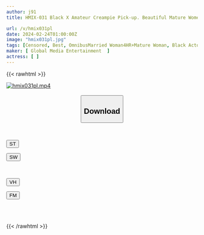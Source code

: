 ```yaml
---
author: j91
title: HMIX-031 Black X Amateur Creampie Pick-up. Beautiful Mature Women Writhing In Agony Against Big Black Cocks. 20 People, 4 Hours.

url: /v/hmix031pl
date: 2024-02-24T01:00:00Z
image: "hmix031pl.jpg"
tags: [Censored, Best, OmnibusMarried Woman4HR+Mature Woman, Black Actor	]
maker: [ Global Media Entertainment  ]
actress: [ ]
---
```



{{< rawhtml >}}

<div class="video" data-videoid="1j3PvYjRbzHe3LA">
    <a href="javascript:;">
        <img src="/v/hmix031pl/hmix031pl.jpg" width="WIDTH" height="HEIGHT" alt="hmix031pl.mp4" loading="lazy">
    </a>
</div>

<script type="text/javascript" src="https://j91.asia/asset/on-demand-st.js"></script>

<br>
  <link rel="stylesheet" href="https://j91.asia/asset/bs5.css">
  
  <center>
  <button class="btn btn-primary" type="button" data-bs-toggle="collapse" data-bs-target=".multi-collapse" aria-expanded="false" aria-controls="multiCollapseExample1 multiCollapseExample2"><h2>Download</h2></button></center>
</p>
<div class="row">
  <div class="col">
    <div class="collapse multi-collapse" id="multiCollapseExample1">
      <div class="card card-body">
	      	      <br>
<div class="buttons">  
<p><a href="https://streamtape.to/v/1j3PvYjRbzHe3LA" target="_blank"><button class="btn-hover color-3"><i class="fa fa-download"></i> ST</button></a></p>
<p><a href="https://cdnwish.com/5q4o6iogchki" target="_blank"><button class="btn-hover color-2"><i class="fa fa-download"></i> SW</button></a></p></div>
    </div>
  </div>
</div>
  <div class="col">
    <div class="collapse multi-collapse" id="multiCollapseExample2">
      <div class="card card-body">
	      <br>
<div class="buttons">
<p><a href="javascript:;"><button class="btn-hover color-9"><i class="fa fa-download"></i> VH</button></a></p>
<p><a href="javascript:;"><button class="btn-hover color-8"><i class="fa fa-download"></i> FM</button></a></p></div>
<br><br>
      </div>
    </div>
  </div>
</div>

{{< /rawhtml >}}